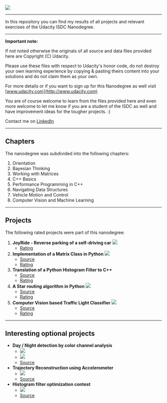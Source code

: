 ![](Images/IntroToSelfDrivingCars.png)

---

In this repository you can find my results of all projects and relevant exercises of the Udacity ISDC Nanodegree.

---

**Important note:**

If not noted otherwise the originals of all source and data files provided here are Copyright (C) Udacity.

Please use these files with respect to Udacity's honor code, do not destroy your own learning experience by copying & pasting theirs content into your solutions and do not claim them as your own.

For more details or if you want to sign up for this Nanodegree as well visit [www.udacity.com](http://www.udacity.com)

You are of course welcome to learn from the files provided here and even more welcome to let me know if you are a student of the ISDC as well and have improvement ideas for the tougher projects. :) 

Contact me on [LinkedIn](https://www.linkedin.com/in/michael-ikemann/)

---

## Chapters ##

The nanodegree was subdivided into the following chapters:

1. Orientation
2. Bayesian Thinking
3. Working with Matrices
4. C++ Basics
5. Performance Programming in C++
6. Navigating Data Structures
7. Vehicle Motion and Control
8. Computer Vision and Machine Learning

---

## Projects ##

The following rated projects were part of this nanodegree:

1. **JoyRide - Reverse parking of a self-driving car**
    ![](Images/ISDC_Project_1.png)
    - [Rating](2_2_Project_1_JoyRide/Project_1_Review.pdf)
2. **Implementation of a Matrix Class in Python**
    ![](Images/ISDC_Project_2.png)
    - [Source](3_5_Project_2_Implement_Matrix_Class/kalman_filter_demo.ipynb)
    - [Rating](3_5_Project_2_Implement_Matrix_Class/Project_2_Review.pdf)
3. **Translation of a Python Histogram Filter to C++**
    - [Source](4_6_Project_3_Translate_Python_To_C)
    - [Rating](4_6_Project_3_Translate_Python_To_C/Project_3_Review.pdf)
4. **A Star routing algorithm in Python**
    ![](Images/ISDC_Project_4.png)
    - [Source](6_4_Project_4_Route_Planner/project_notebook.ipynb)
    - [Rating](6_4_Project_4_Route_Planner/Project_4_Review.pdf)
5. **Computer Vision based Traffic Light Classifier**
    ![](Images/ISDC_Project_5.png)
    - [Source](8_2_Project_5_Traffic_Light_Classifier/Traffic_Light_Classifier.ipynb)
    - [Rating](8_2_Project_5_Traffic_Light_Classifier/Project_5_Review.pdf)

---

## Interesting optional projects ##

- **Day / Night detection by color channel analysis**
    - ![](Images/ISDC_Project_5b.png)
    - ![](Images/ISDC_Project_5b2.png)
    - [Source](8_1_Day_Night_Classification_Mini_Projects/47_Accuracy%20and%20Misclassification.ipynb)
- **Trajectory Reconstruction using Accelerometer**
    - ![](Images/ISDC_Project_4b.png)
    - [Source](7_3_Keeping_Track_Mini_Projects/Keeping%20Track%20of%20x%20and%20y.ipynb)
- **Histogram filter optimization contest**
    - ![](Images/ISDC_CPP_Contest.png)
    - [Source](5_3_Optimize_Histogram_Filter_Cpp)